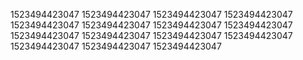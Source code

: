 1523494423047
1523494423047
1523494423047
1523494423047
1523494423047
1523494423047
1523494423047
1523494423047
1523494423047
1523494423047
1523494423047
1523494423047
1523494423047
1523494423047
1523494423047